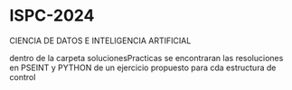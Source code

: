 # ISPC-2024
CIENCIA DE DATOS E INTELIGENCIA ARTIFICIAL

dentro de la carpeta solucionesPracticas se encontraran las resoluciones en PSEINT y PYTHON de un ejercicio propuesto para cda estructura de control
